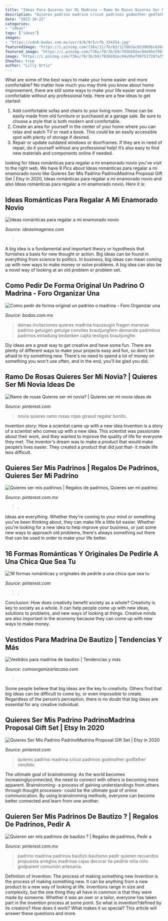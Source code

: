 ```yaml
---
title: "Ideas Para Quieres Ser Mi Madrina ~ Ramo De Rosas Quieres Ser Mi Novia?"
description: "Quieres padrino madrina cricut padrinos godmother godfather vendido"
date: "2023-10-22"
categories:
- "ideas"
tags: ["ideas"]
images:
- "https://cdn0.bodas.com.mx/usr/4/6/9/5/cfb_334354.jpg"
featuredImage: "https://i.pinimg.com/736x/11/7b/b3/117bb3acb53969bc636c808f1f666c7d.jpg"
featured_image: "https://i.pinimg.com/736x/70/3b/b9/703bb92ec94a95ef997517287af5ce4d.jpg"
image: "https://i.pinimg.com/736x/70/3b/b9/703bb92ec94a95ef997517287af5ce4d.jpg"
ShowToc: true
author: "Lilly Ortiz"
---
```



What are some of the best ways to make your home easier and more comfortable?
No matter how much you may think you know about home improvement, there are still some ways to make your life easier and more comfortable without any professional help. Here are a few ideas to get started: 
1) Add comfortable sofas and chairs to your living room. These can be easily made from old furniture or purchased at a garage sale. Be sure to choose a style that is both modern and comfortable. 
2) Create an area for yourself in the center of your home where you can relax and watch TV or read a book. This could be an easily accessible spot with plenty of storage if desired. 
3) Repair or update outdated windows or doorframes. If they are in need of repair, do it yourself without any professional help! It’s also easy to find new materials and components online if needed.

	

		
looking for Ideas románticas para regalar a mi enamorado novio you've visit to the right web. We have 8 Pics about Ideas románticas para regalar a mi enamorado novio like Quieres Ser Mis Padrino PadrinoMadrina Proposal Gift Set | Etsy in 2020, Ideas románticas para regalar a mi enamorado novio and also Ideas románticas para regalar a mi enamorado novio. Here it is:
		
    
## Ideas Románticas Para Regalar A Mi Enamorado Novio

<img loading=lazy src="https://ideasimagenes.com/wp-content/uploads/2017/09/RegalosNovio10.jpg" onerror="this.onerror=null;this.src='https://tse2.mm.bing.net/th?id=OIP.aXoHaeT6Vo7V3iSymQHm6wHaKK&amp;pid=15.1';" alt="Ideas románticas para regalar a mi enamorado novio">

_Source: ideasimagenes.com_

>. 

	

A big idea is a fundamental and important theory or hypothesis that furnishes a basis for new thought or action. Big ideas can be found in everything from science to politics. In business, big ideas can mean coming up with new ways to make money or solve problems. A big idea can also be a novel way of looking at an old problem or problem set.

    
## Como Pedir De Forma Original Un Padrino O Madrina - Foro Organizar Una

<img loading=lazy src="https://cdn0.bodas.com.mx/usr/4/6/9/5/cfb_334354.jpg" onerror="this.onerror=null;this.src='https://tse1.mm.bing.net/th?id=OIP.5Be0xpDP57xHmyiFx_98LAHaIf&amp;pid=15.1';" alt="Como pedir de forma original un padrino o madrina - Foro Organizar una">

_Source: bodas.com.mx_

>damas invitaciones quieres madrina trauzeugin fragen maneras padrino getuigen getuige convites brautjungfern demande padrinhos padrinos einladung bedanken cajita testigos brautjungfer. 

	

Diy ideas are a great way to get creative and have some fun. There are plenty of different ways to make your projects easy and fun, so don't be afraid to try something new. There's no need to spend a lot of money on something you won't use often, and in the end, you'll be glad you did.

    
## Ramo De Rosas Quieres Ser Mi Novia? | Quieres Ser Mi Novia Ideas De

<img loading=lazy src="https://i.pinimg.com/736x/fd/8f/b6/fd8fb6ba36a34084572f3ff05edd2217.jpg" onerror="this.onerror=null;this.src='https://tse2.mm.bing.net/th?id=OIP.F8TTbJu4ZrwaD6PU79fXxgHaJ3&amp;pid=15.1';" alt="Ramo de rosas Quieres ser mi novia? | Quieres ser mi novia ideas de">

_Source: pinterest.com_

>novia quieres ramo rosas rojas girasol regalar bonito. 

	

Invention story: How a scientist came up with a new idea
Invention is a story of a scientist who comes up with a new idea. This scientist was passionate about their work, and they wanted to improve the quality of life for everyone they met. The inventor's dream was to make a product that would make people’s lives easier. They created a product that did just that- it made life less difficult.

    
## Quieres Ser Mis Padrinos | Regalos De Padrinos, Quieres Ser Mi Padrino

<img loading=lazy src="https://i.pinimg.com/736x/11/7b/b3/117bb3acb53969bc636c808f1f666c7d.jpg" onerror="this.onerror=null;this.src='https://tse4.mm.bing.net/th?id=OIP.uPbZ3UxC3TY8swQhENFHWwHaJ4&amp;pid=15.1';" alt="Quieres ser mis padrinos | Regalos de padrinos, Quieres ser mi padrino">

_Source: pinterest.com.mx_

>. 

	

Ideas are everything. Whether they're coming to your mind or something you've been thinking about, they can make life a little bit easier. Whether you're looking for a new idea to help improve your business, or just some new ways to approach old problems, there's always something out there that can be used in order to make your life better.

    
## 16 Formas Románticas Y Originales De Pedirle A Una Chica Que Sea Tu

<img loading=lazy src="https://i.pinimg.com/736x/70/3b/b9/703bb92ec94a95ef997517287af5ce4d.jpg" onerror="this.onerror=null;this.src='https://tse4.mm.bing.net/th?id=OIP.2T4Ib0Q6D9DHvT7w9eSJRgHaHZ&amp;pid=15.1';" alt="16 formas románticas y originales de pedirle a una chica que sea tu">

_Source: pinterest.com_

>. 

	

Conclusion: How does creativity benefit society as a whole?
Creativity is key to society as a whole. It can help people come up with new ideas, solutions to problems, and new ways of looking at things. Creative minds are also important in the economy because they can come up with new ways to make money.

    
## Vestidos Para Madrina De Bautizo | Tendencias Y Más

<img loading=lazy src="https://comoorganizarlacasa.com/wp-content/uploads/2016/04/Vestido-para-madrina-de-un-bautismo-1.jpg" onerror="this.onerror=null;this.src='https://tse2.mm.bing.net/th?id=OIP.acXe9nNlSD_BSF9-nnZWaQHaLH&amp;pid=15.1';" alt="Vestidos para madrina de bautizo | Tendencias y más">

_Source: comoorganizarlacasa.com_

>. 

	

Some people believe that big ideas are the key to creativity. Others find that big ideas can be difficult to come by, or even impossible to create. Regardless of the person’s perception, there is no doubt that big ideas are essential for any creative individual.

    
## Quieres Ser Mis Padrino PadrinoMadrina Proposal Gift Set | Etsy In 2020

<img loading=lazy src="https://i.pinimg.com/736x/cc/5a/a1/cc5aa15868e9555419c9b677eda939bc.jpg" onerror="this.onerror=null;this.src='https://tse4.mm.bing.net/th?id=OIP.k_b1LdTyUQF480m4WN3mmQHaJ3&amp;pid=15.1';" alt="Quieres Ser Mis Padrino PadrinoMadrina Proposal Gift Set | Etsy in 2020">

_Source: pinterest.com_

>quieres padrino madrina cricut padrinos godmother godfather vendido. 

	

The ultimate goal of brainstroming:
As the world becomes increasinglyconnected, the need to connect with others is becoming more apparent. Brainstroming- a process of gaining understandings from others through thought processes- could be the ultimate goal of online communication. By using brainstroming methods, everyone can become better connected and learn from one another.

    
## Quieren Ser Mis Padrinos De Bautizo ? | Regalos De Padrinos, Pedir A

<img loading=lazy src="https://i.pinimg.com/originals/35/c2/8d/35c28dadb637831e535e9041909ae187.jpg" onerror="this.onerror=null;this.src='https://tse4.mm.bing.net/th?id=OIP.a2d4wCA25IJ5CxuyrYozEQHaJ4&amp;pid=15.1';" alt="Quieren ser mis padrinos de bautizo ? | Regalos de padrinos, Pedir a">

_Source: pinterest.com.mx_

>padrino madrina padrinos bautizo bautismo pedir quieren recuerdos propuesta arreglos madrinas cajas decorar tía pedirle niña niño godparent comunión artesanía. 

	

Definition of Invention: The process of making something new
Invention is the process of making something new. It can be anything from a new product to a new way of looking at life. Inventions range in size and complexity, but the one thing they all have in common is that they were made by someone. Whether it was an oxer or a tailor, everyone has taken part in the invention process at some point. So what is invention?defined by its creators? How does it work? What makes it so special? This article will answer these questions and more.

